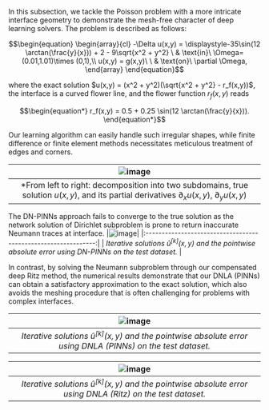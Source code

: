 In this subsection, we tackle the Poisson problem with a more intricate interface geometry to demonstrate the mesh-free character of deep learning solvers. The problem is described as follows:
```math
\begin{equation}
\begin{array}{cl}
-\Delta u(x,y)  = \displaystyle-35\sin(12 \arctan(\frac{y}{x})) + 2 - 9\sqrt{x^2 + y^2}  \ & \text{in}\ \Omega=(0.01,1.01)\times (0,1),\\
u(x,y) = g(x,y)\ \ & \text{on}\ \partial \Omega,
\end{array}
\end{equation}
```
where the exact solution $u(x,y) = (x^2 + y^2)(\sqrt{x^2 + y^2} - r_f(x,y))$, the interface is a curved flower line, and the flower function $r_f(x,y)$ reads
```math
\begin{equation*}
	r_f(x,y) = 0.5 + 0.25 \sin(12 \arctan(\frac{y}{x})).
\end{equation*}
```
Our learning algorithm can easily handle such irregular shapes, while finite difference or finite element methods necessitates meticulous treatment of edges and corners.

|![image](https://github.com/AI4SC-TJU/DDLM/assets/93070782/00192b1b-7616-4d3f-9ed0-273208b6be0f)|
|:--------------------------------------------------------------:|
| *From left to right: decomposition into two subdomains, true solution $`u(x,y)`$, and its partial derivatives $`\partial_x u(x,y)`$, $`\partial_y u(x,y)`$ |


The DN-PINNs approach fails to converge to the true solution as the network solution of Dirichlet subproblem is prone to return inaccurate Neumann traces at interface.
|![image](https://github.com/AI4SC-TJU/DDLM/assets/93070782/b0ca1b81-53b1-4466-b362-f8635b6fcc9b)|
|:--------------------------------------------------------------:|
| *Iterative solutions $`\hat{u}^{[k]}(x,y)`$ and the pointwise absolute error using DN-PINNs on the test dataset.* |


In contrast, by solving the Neumann subproblem through our compensated deep Ritz method, the numerical results demonstrate that our DNLA (PINNs) can obtain a satisfactory approximation to the exact solution, which also avoids the meshing procedure that is often challenging for problems with complex interfaces. 

|![image](https://github.com/AI4SC-TJU/DDLM/assets/93070782/b39ec93e-618f-40f8-8489-68f1674f2d0f)|
|:--------------------------------------------------------------:|
| *Iterative solutions $`\hat{u}^{[k]}(x,y)`$ and the pointwise absolute error using DNLA (PINNs) on the test dataset.* |

|![image](https://github.com/AI4SC-TJU/DDLM/assets/93070782/fc392c3c-5d65-4320-a786-56b185ced22c)|
|:--------------------------------------------------------------:|
| *Iterative solutions $`\hat{u}^{[k]}(x,y)`$ and the pointwise absolute error using DNLA (Ritz) on the test dataset.* |





